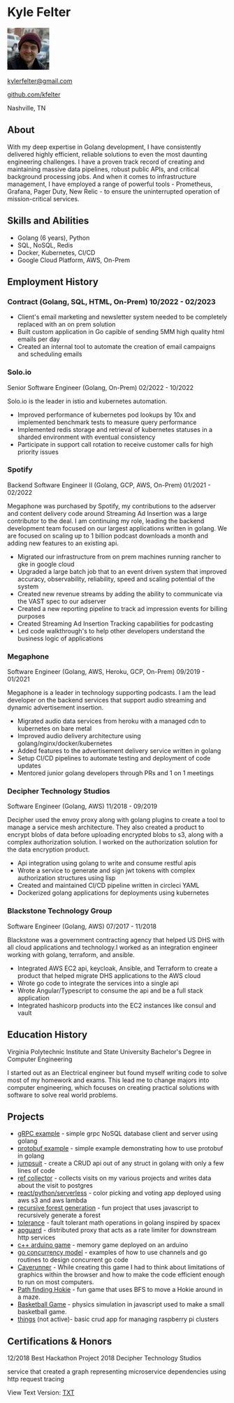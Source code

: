 # Kyle Felter

![](30238027.jpg?raw=true)

kylerfelter@gmail.com

[github.com/kfelter](https://github.com/kfelter)

Nashville, TN

## About

With my deep expertise in Golang development, I have consistently delivered highly efficient, reliable solutions to even the most daunting engineering challenges. I have a proven track record of creating and maintaining massive data pipelines, robust public APIs, and critical background processing jobs. And when it comes to infrastructure management, I have employed a range of powerful tools - Prometheus, Grafana, Pager Duty, New Relic - to ensure the uninterrupted operation of mission-critical services.

## Skills and Abilities

- Golang (6 years), Python
- SQL, NoSQL, Redis
- Docker, Kubernetes, CI/CD
- Google Cloud Platform, AWS, On-Prem

## Employment History

### Contract (Golang, SQL, HTML, On-Prem) 10/2022 - 02/2023

* Client's email marketing and newsletter system needed to be completely replaced with an on prem solution
* Built custom application in Go capible of sending 5MM high quality html emails per day
* Created an internal tool to automate the creation of email campaigns and scheduling emails

### Solo.io
Senior Software Engineer (Golang, On-Prem) 02/2022 - 10/2022

Solo.io is the leader in istio and kubernetes automation.

* Improved performance of kubernetes pod lookups by 10x and implemented benchmark tests to measure query performance
* Implemented redis storage and retrieval of kubernetes statuses in a sharded environment with eventual consistency
* Participate in support call rotation to receive customer calls for high priority issues
 
### Spotify
Backend Software Engineer II (Golang, GCP, AWS, On-Prem) 01/2021 - 02/2022

Megaphone was purchased by Spotify, my contributions to the adserver and content delivery code around Streaming Ad Insertion was a large contributor to the deal. I am continuing my role, leading the backend development team focused on our largest applications written in golang. We are focused on scaling up to 1 billion podcast downloads a month and adding new features to an existing api.

* Migrated our infrastructure from on prem machines running rancher to gke in google cloud
* Upgraded a large batch job that to an event driven system that improved accuracy, observability, reliability, speed and scaling potential of the system
* Created new revenue streams by adding the ability to communicate via the VAST spec to our adserver
* Created a new reporting pipeline to track ad impression events for billing purposes 
* Created Streaming Ad Insertion Tracking capabilities for podcasting
* Led code walkthrough's to help other developers understand the business logic of applications

### Megaphone
Software Engineer (Golang, AWS, Heroku, GCP, On-Prem) 09/2019 - 01/2021

Megaphone is a leader in technology supporting podcasts. I am the lead developer on the backend services that
support audio streaming and dynamic advertisement insertion.

* Migrated audio data services from heroku with a managed cdn to kubernetes on bare metal
* Improved audio delivery architecture using golang/nginx/docker/kubernetes
* Added features to the advertisement delivery service written in golang
* Setup CI/CD pipelines to automate testing and deployment of code updates
* Mentored junior golang developers through PRs and 1 on 1 meetings

### Decipher Technology Studios
Software Engineer (Golang, AWS) 11/2018 - 09/2019

Decipher used the envoy proxy along with golang plugins to create a tool to manage a service mesh architecture. They also created a product to encrypt blobs of data before uploading encrypted blobs to s3, along with a complex authorization solution. I worked on the authorization solution for the data encryption product.

* Api integration using golang to write and consume restful apis
* Wrote a service to generate and sign jwt tokens with complex authorization structures using lisp
* Created and maintained CI/CD pipeline written in circleci YAML
* Dockerized golang applications for deployments using kubernetes

### Blackstone Technology Group
Software Engineer (Golang, AWS) 07/2017 - 11/2018

Blackstone was a government contracting agency that helped US DHS with all cloud applications and technology.I worked as an integration engineer working with golang, terraform, and ansible.

* Integrated AWS EC2 api, keycloak, Ansible, and Terraform to create a product that helped migrate DHS applications to the AWS cloud
* Wrote go code to integrate the services into a single api
* Wrote Angular/Typescript to consume the api and be a full stack application
* Integrated hashicorp products into the EC2 instances like consul and vault

## Education History

Virginia Polytechnic Institute and State University 
Bachelor's Degree in Computer Engineering

I started out as an Electrical engineer but found myself writing code to solve most of my homework and exams. This
lead me to change majors into computer engineering, which focuses on creating practical solutions with software to
solve real world problems.

## Projects
* [gRPC example](https://github.com/kfelter/grpc-example) - simple grpc NoSQL database client and server using golang
* [protobuf example](https://github.com/kfelter/protobuf-example) - simple example demonstrating how to use protobuf in golang
* [jumpsuit](https://github.com/kfelter/jumpsuit) - create a CRUD api out of any struct in golang with only a few lines of code
* [ref collector](https://github.com/kfelter/ref_collector) - collects visits on my various projects and writes data about the visit to postgres
* [react/python/serverless](http://hueput.kfelter.com) - color picking and voting app deployed using aws s3 and aws lambda
* [recursive forest generation](http://forest.kfelter.com) - fun project that uses javascript to recursively generate a forest
* [tolerance](https://github.com/kfelter/tolerance) - fault tolerant math operations in golang inspired by spacex
* [apguard](https://github.com/kfelter/apguard) - distributed proxy that acts as a rate limiter for downstream http services
* [c++ arduino game](https://youtu.be/zAuerOaZ_Z8) - memory game deployed on an arduino
* [go concurrency model](https://github.com/kfelter/go_concurrency_example) - examples of how to use channels and go routines to design concurrent go code
* [Caverunner](https://filebox.ece.vt.edu/~mhsiao/video_game/proj2016/kyle_felter.html) - While creating this game I had to think about limitations of graphics within the browser and how to make the code efficient enough to run on most computers.
* [Path finding Hokie](https://filebox.ece.vt.edu/~mhsiao/video_game/proj2016/Proj8_4.html) - fun game that uses BFS to move a Hokie around in a maze.
* [Basketball Game](https://filebox.ece.vt.edu/~mhsiao/video_game/proj2016/Proj5_4.html) - physics simulation in javascript used to make a small basketball game.
* [things](https://github.com/kfelter/termpi) (not active)- basic crud app for managing raspberry pi clusters


## Certifications & Honors

12/2018 Best Hackathon Project 2018 Decipher Technology
Studios

service that created a graph representing microservice dependencies using http request tracing


View Text Version: [TXT](README.md?raw=true)
